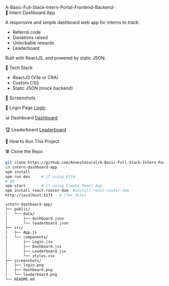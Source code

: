 A-Basic-Full-Stack-Intern-Portal-Frontend-Backend-
<br> 🌟 Intern Dashboard App

A responsive and simple dashboard web app for interns to track:
- Referral code
- Donations raised
- Unlockable rewards
- Leaderboard

Built with ReactJS, and powered by static JSON.

🔧 Tech Stack

- ReactJS (Vite or CRA)
- Custom CSS
- Static JSON (mock backend)

📸 Screenshots

🔐 Login Page
[Login](A-Basic-Full-Stack-Intern-Portal-Frontend-Backend-\intern-dashboard-app/public/screenshots/Login.png)

📊 Dashboard
[Dashboard](/A-Basic-Full-Stack-Intern-Portal-Frontend-Backend-\intern-dashboard-app\publicscreenshots/Dashboard.png)

🏆 Leaderboard
[Leaderboard](A-Basic-Full-Stack-Intern-Portal-Frontend-Backend-\intern-dashboard-app\public/screenshots/internLogin.png)

🚀 How to Run This Project

🛠️ Clone the Repo

```bash
git clone https://github.com/Anweshasural/A-Basic-Full-Stack-Intern-Portal-Frontend-Backend-.git
cd intern-dashboard-app
npm install
npm run dev     # if using Vite
# OR
npm start       # if using Create React App
npm install react-router-dom  #install react-router-dom
http://localhost:5173   # (for Vite)

intern-dashboard-app/
├── public/
│   └── data/
│       ├── dashboard.json
│       └── leaderboard.json
├── src/
│   ├── App.js
│   └── components/
│       ├── Login.jsx
│       ├── Dashboard.jsx
│       ├── Leaderboard.jsx
│       └── styles.css
├── screenshots/
│   ├── login.png
│   ├── dashboard.png
│   └── leaderboard.png
└── README.md
```
